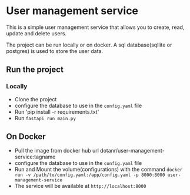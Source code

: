 # User management service

This is a simple user management service that allows you to create,
read, update and delete users.

The project can be run locally or on docker.
A sql database(sqllite or postgres) is used to store the user data.

## Run the project

### Locally

* Clone the project
* configure the database to use in the `config.yaml` file
* Run 'pip install -r requirements.txt'
* Run `fastapi run main.py`

## On Docker

* Pull the image from docker hub url dotanr/user-management-service:tagname
* configure the database to use in the `config.yaml` file
* Run and Mount the volume(configurations) with the command `docker run -v /path/to/config.yaml:/app/config.yaml -p 8000:8000 user-management-service`
* The service will be available at `http://localhost:8000`